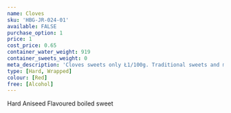 ```yaml
---
name: Cloves
sku: 'HBG-JR-024-01'
available: FALSE
purchase_option: 1
price: 1
cost_price: 0.65
container_water_weight: 919
container_sweets_weight: 0
meta_description: 'Cloves sweets only Ł1/100g. Traditional sweets and more at Humbugs Confectionery Store. Specialists in satisfying your sweet tooth!'
type: [Hard, Wrapped]
colour: [Red]
free: [Alcohol]
---
```

Hard Aniseed Flavoured boiled sweet